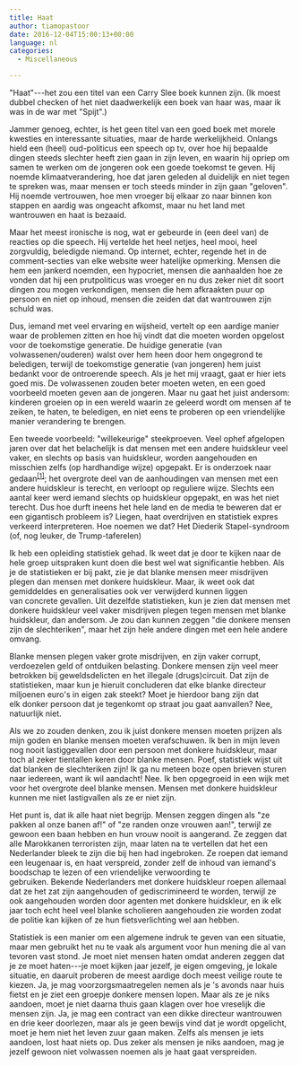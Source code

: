 ```yaml
---
title: Haat
author: tiamopastoor
date: 2016-12-04T15:00:13+00:00
language: nl
categories:
  - Miscellaneous

---
```

"Haat"---het zou een titel van een Carry Slee boek kunnen zijn. (Ik moest dubbel checken of het niet daadwerkelijk een boek van haar was, maar ik was in de war met "Spijt".)

Jammer genoeg, echter, is het geen titel van een goed boek met morele kwesties en interessante situaties, maar de harde werkelijkheid. Onlangs hield een (heel) oud-politicus een speech op tv, over hoe hij bepaalde dingen steeds slechter heeft zien gaan in zijn leven, en waarin hij opriep om samen te werken om de jongeren ook een goede toekomst te geven. Hij noemde klimaatverandering, hoe dat jaren geleden al duidelijk en niet tegen te spreken was, maar mensen er toch steeds minder in zijn gaan "geloven". Hij noemde vertrouwen, hoe men vroeger bij elkaar zo naar binnen kon stappen en aardig was ongeacht afkomst, maar nu het land met wantrouwen en haat is bezaaid.<!--more-->

Maar het meest ironische is nog, wat er gebeurde in (een deel van) de reacties op die speech. Hij vertelde het heel netjes, heel mooi, heel zorgvuldig, beledigde niemand. Op internet, echter, regende het in de comment-secties van elke website weer hatelijke opmerking. Mensen die hem een jankerd noemden, een hypocriet, mensen die aanhaalden hoe ze vonden dat hij een prutpoliticus was vroeger en nu dus zeker niet dit soort dingen zou mogen verkondigen, mensen die hem afkraakten puur op persoon en niet op inhoud, mensen die zeiden dat dat wantrouwen zijn schuld was.

Dus, iemand met veel ervaring en wijsheid, vertelt op een aardige manier waar de problemen zitten en hoe hij vindt dat die moeten worden opgelost voor de toekomstige generatie. De huidige generatie (van volwassenen/ouderen) walst over hem heen door hem ongegrond te beledigen, terwijl de toekomstige generatie (van jongeren) hem juist bedankt voor de ontroerende speech. Als je het mij vraagt, gaat er hier iets goed mis. De volwassenen zouden beter moeten weten, en een goed voorbeeld moeten geven aan de jongeren. Maar nu gaat het juist andersom: kinderen groeien op in een wereld waarin ze geleerd wordt om mensen af te zeiken, te haten, te beledigen, en niet eens te proberen op een vriendelijke manier verandering te brengen.

Een tweede voorbeeld: "willekeurige" steekproeven. Veel ophef afgelopen jaren over dat het belachelijk is dat mensen met een andere huidskleur veel vaker, en slechts op basis van huidskleur, worden aangehouden en misschien zelfs (op hardhandige wijze) opgepakt. Er is onderzoek naar gedaan<sup>[[1]](https://www.rijksoverheid.nl/documenten/rapporten/2016/10/04/tk-bijlage-boeven-vangen)</sup>; het overgrote deel van de aanhoudingen van mensen met een andere huidskleur is terecht, en verloopt op reguliere wijze. Slechts een aantal keer werd iemand slechts op huidskleur opgepakt, en was het niet terecht. Dus hoe durft ineens het hele land en de media te beweren dat er een gigantisch probleem is? Liegen, haat overdrijven en statistiek expres verkeerd interpreteren. Hoe noemen we dat? Het Diederik Stapel-syndroom (of, nog leuker, de Trump-taferelen)

Ik heb een opleiding statistiek gehad. Ik weet dat je door te kijken naar de hele groep uitspraken kunt doen die best wel wat significantie hebben. Als je de statistieken er bij pakt, zie je dat blanke mensen meer misdrijven plegen dan mensen met donkere huidskleur. Maar, ik weet ook dat gemiddeldes en generalisaties ook ver verwijderd kunnen liggen van concrete gevallen. Uit dezelfde statistieken, kun je zien dat mensen met donkere huidskleur veel vaker misdrijven plegen tegen mensen met blanke huidskleur, dan andersom. Je zou dan kunnen zeggen "die donkere mensen zijn de slechteriken", maar het zijn hele andere dingen met een hele andere omvang.

Blanke mensen plegen vaker grote misdrijven, en zijn vaker corrupt, verdoezelen geld of ontduiken belasting. Donkere mensen zijn veel meer betrokken bij geweldsdelicten en het illegale (drugs)circuit. Dat zijn de statistieken, maar kun je hieruit concluderen dat elke blanke directeur miljoenen euro's in eigen zak steekt? Moet je hierdoor bang zijn dat elk donker persoon dat je tegenkomt op straat jou gaat aanvallen? Nee, natuurlijk niet.

Als we zo zouden denken, zou ik juist donkere mensen moeten prijzen als mijn goden en blanke mensen moeten verafschuwen. Ik ben in mijn leven nog nooit lastiggevallen door een persoon met donkere huidskleur, maar toch al zeker tientallen keren door blanke mensen. Poef, statistiek wijst uit dat blanken de slechteriken zijn! Ik ga nu meteen boze open brieven sturen naar iedereen, want ik wil aandacht! Nee. Ik ben opgegroeid in een wijk met voor het overgrote deel blanke mensen. Mensen met donkere huidskleur kunnen me niet lastigvallen als ze er niet zijn.

Het punt is, dat ik alle haat niet begrijp. Mensen zeggen dingen als "ze pakken al onze banen af!" of "ze randen onze vrouwen aan!", terwijl ze gewoon een baan hebben en hun vrouw nooit is aangerand. Ze zeggen dat alle Marokkanen terroristen zijn, maar laten na te vertellen dat het een Nederlander bleek te zijn die bij hen had ingebroken. Ze roepen dat iemand een leugenaar is, en haat verspreid, zonder zelf de inhoud van iemand's boodschap te lezen of een vriendelijke verwoording te gebruiken. Bekende Nederlanders met donkere huidskleur roepen allemaal dat ze het zat zijn aangehouden of gediscrimineerd te worden, terwijl ze ook aangehouden worden door agenten met donkere huidskleur, en ik elk jaar toch echt heel veel blanke scholieren aangehouden zie worden zodat de politie kan kijken of ze hun fietsverlichting wel aan hebben.

Statistiek is een manier om een algemene indruk te geven van een situatie, maar men gebruikt het nu te vaak als argument voor hun mening die al van tevoren vast stond. Je moet niet mensen haten omdat anderen zeggen dat je ze moet haten---je moet kijken jaar jezelf, je eigen omgeving, je lokale situatie, en daaruit proberen de meest aardige doch meest veilige route te kiezen. Ja, je mag voorzorgsmaatregelen nemen als je 's avonds naar huis fietst en je ziet een groepje donkere mensen lopen. Maar als ze je niks aandoen, moet je niet daarna thuis gaan klagen over hoe vreselijk die mensen zijn. Ja, je mag een contract van een dikke directeur wantrouwen en drie keer doorlezen, maar als je geen bewijs vind dat je wordt opgelicht, moet je hem niet het leven zuur gaan maken. Zelfs als mensen je iets aandoen, lost haat niets op. Dus zeker als mensen je niks aandoen, mag je jezelf gewoon niet volwassen noemen als je haat gaat verspreiden.